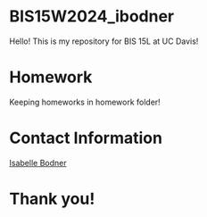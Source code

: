 # BIS15W2024_ibodner
Hello! This is my repository for BIS 15L at UC Davis!  
# Homework
Keeping homeworks in homework folder!
# Contact Information  
[Isabelle Bodner](ilbodner)  
# Thank you!

